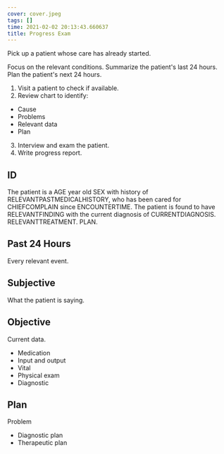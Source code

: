 ```yaml
---
cover: cover.jpeg
tags: []
time: 2021-02-02 20:13:43.660637
title: Progress Exam
---
```


Pick up a patient whose care has already started.

Focus on the relevant conditions.
Summarize the patient's last 24 hours.
Plan the patient's next 24 hours.

1. Visit a patient to check if available.
2. Review chart to identify:
- Cause
- Problems
- Relevant data
- Plan
3. Interview and exam the patient.
4. Write progress report.

## ID

The patient is a AGE year old SEX with history of RELEVANTPASTMEDICALHISTORY, who has been cared for CHIEFCOMPLAIN since ENCOUNTERTIME.
The patient is found to have RELEVANTFINDING with the current diagnosis of CURRENTDIAGNOSIS.
RELEVANTTREATMENT.
PLAN.

## Past 24 Hours

Every relevant event.

## Subjective

What the patient is saying.

## Objective

Current data.

- Medication
- Input and output
- Vital
- Physical exam
- Diagnostic

## Plan

Problem

- Diagnostic plan
- Therapeutic plan
